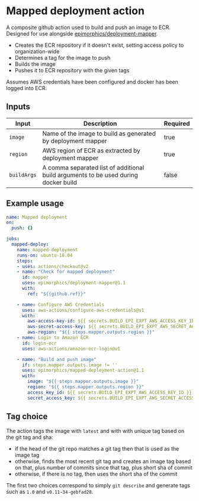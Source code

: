 # Mapped deployment action

A composite github action used to build and push an image to ECR.
Designed for use alongside [epimorphics/deployment-mapper](https://github.com/epimorphics/deployment-mapper).

   * Creates the ECR repository if it doesn't exist, setting access policy to organization-wide
   * Determines a tag for the image to push
   * Builds the image
   * Pushes it to ECR repository with the given tags

Assumes AWS credentials have been configured and docker has been logged into ECR.

## Inputs

| Input | Description | Required |
|---|---|---|
| `image` | Name of the image to build as generated by deployment mapper | true |
| `region` | AWS region of ECR as extracted by deployment mapper | true |
| `buildArgs` | A comma separated list of additional build arguments to be used during docker build | false |

## Example usage

```yaml
name: Mapped deployment
on:
  push: {}

jobs:
  mapped-deploy:
    name: mapped-deployment
    runs-on: ubuntu-18.04
    steps:
    - uses: actions/checkout@v2
    - name: "Check for mapped deployment"
      id: mapper
      uses: epimorphics/deployment-mapper@1.1
      with:
        ref: "${{github.ref}}"

    - name: Configure AWS Credentials
      uses: aws-actions/configure-aws-credentials@v1
      with:
        aws-access-key-id: ${{ secrets.BUILD_EPI_EXPT_AWS_ACCESS_KEY_ID }}
        aws-secret-access-key: ${{ secrets.BUILD_EPI_EXPT_AWS_SECRET_ACCESS_KEY }}
        aws-region: "${{ steps.mapper.outputs.region }}"
    - name: Login to Amazon ECR
      id: login-ecr
      uses: aws-actions/amazon-ecr-login@v1

    - name: "Build and push image"
      if: steps.mapper.outputs.image != ''
      uses: epimorphics/mapped-deployment-action@1.1
      with:
        image: "${{ steps.mapper.outputs.image }}"
        region: "${{ steps.mapper.outputs.region }}"
        access_key_id: ${{ secrets.BUILD_EPI_EXPT_AWS_ACCESS_KEY_ID }}
        secret_access_key: ${{ secrets.BUILD_EPI_EXPT_AWS_SECRET_ACCESS_KEY }}
```

## Tag choice

The action tags the image with `latest` and with with unique tag based on the git tag and sha:

   * if the head of the git repo matches a git tag then that is used as the image tag
   * otherwise, finds the most recent git tag and creates an image tag based on that, plus number of commits since that tag, plus short sha of commit
   * otherwise, if there is no tag, then uses the short sha of the commit

The first two choices correspond to simply `git describe` and generate tags such as `1.0` and `v0.11-34-gebfad28`.
